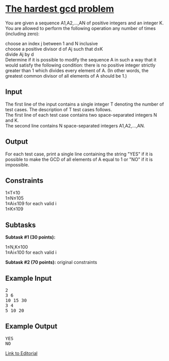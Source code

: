 # [The hardest gcd problem](https://www.codechef.com/LTIME59B/problems/GCDDIV)

You are given a sequence A1,A2,…,AN of positive integers and an integer K. You are allowed to perform the following operation any number of times (including zero):</br>

choose an index j between 1 and N inclusive</br>
choose a positive divisor d of Aj such that d≤K</br>
divide Aj by d</br>
Determine if it is possible to modify the sequence A in such a way that it would satisfy the following condition: there is no positive integer strictly greater than 1 which divides every element of A. (In other words, the greatest common divisor of all elements of A should be 1.)</br>

## Input
The first line of the input contains a single integer T denoting the number of test cases. The description of T test cases follows.</br>
The first line of each test case contains two space-separated integers N and K.</br>
The second line contains N space-separated integers A1,A2,…,AN.</br>

## Output
For each test case, print a single line containing the string "YES" if it is possible to make the GCD of all elements of A equal to 1 or "NO" if it is impossible.</br>

## Constraints
1≤T≤10</br>
1≤N≤105</br>
1≤Ai≤109 for each valid i</br>
1≤K≤109</br>

## Subtasks
**Subtask #1 (30 points):**</br>

1≤N,K≤100</br>
1≤Ai≤100 for each valid i</br>

**Subtask #2 (70 points):** original constraints</br>

## Example Input
<pre>
2
3 6
10 15 30
3 4
5 10 20
</pre>

## Example Output
<pre>
YES
NO
</pre>

[Link to Editorial](https://discuss.codechef.com/problems/GCDDIV)
